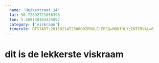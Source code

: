 ```yaml
---
  name: 'Heikestraat 14'
  lat: 50.72892721056396
  lon: 5.469130184425892
  category: ['viskraam']
  timerule: DTSTART:20150214T230000ZRRULE:FREQ=MONTHLY;INTERVAL=6
---
```



# dit is de lekkerste viskraam
